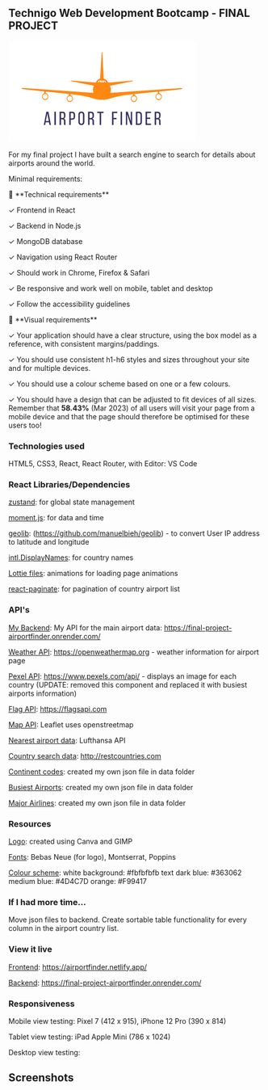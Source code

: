 <h2 align=center>

## Technigo Web Development Bootcamp - FINAL PROJECT

<img src="frontend/public/assets/AirportFinder_transparent_orangedb.png" />
</h2>

For my final project I have built a search engine to search for details about airports around the world.

Minimal requirements:

<aside>
👾 **Technical requirements**

✓ Frontend in React

✓ Backend in Node.js

✓ MongoDB database

✓ Navigation using React Router

✓ Should work in Chrome, Firefox & Safari

✓ Be responsive and work well on mobile, tablet and desktop

✓ Follow the accessibility guidelines

</aside>

<aside>
🎨 **Visual requirements**

✓ Your application should have a clear structure, using the box model as a reference, with consistent margins/paddings.

✓ You should use consistent h1-h6 styles and sizes throughout your site and for multiple devices.

✓ You should use a colour scheme based on one or a few colours.

✓ You should have a design that can be adjusted to fit devices of all sizes. Remember that **58.43%** (Mar 2023) of all users will visit your page from a mobile device and that the page should therefore be optimised for these users too!

</aside>

### Technologies used

HTML5, CSS3, React, React Router, with Editor: VS Code

### React Libraries/Dependencies

<ins>zustand</ins>: for global state management

<ins>moment.js</ins>: for data and time

<ins>geolib</ins>: (https://github.com/manuelbieh/geolib) - to convert User IP address to latitude and longitude

<ins>intl.DisplayNames</ins>: for country names

<ins>Lottie files</ins>: animations for loading page animations

<ins>react-paginate</ins>: for pagination of country airport list

### API's

<ins>My Backend</ins>: My API for the main airport data: https://final-project-airportfinder.onrender.com/

<ins>Weather API</ins>: https://openweathermap.org - weather information for airport page

<ins>Pexel API</ins>: https://www.pexels.com/api/ - displays an image for each country (UPDATE: removed this component and replaced it with busiest airports information)

<ins>Flag API</ins>: https://flagsapi.com

<ins>Map API</ins>: Leaflet uses openstreetmap

<ins>Nearest airport data</ins>: Lufthansa API

<ins>Country search data</ins>: http://restcountries.com

<ins>Continent codes</ins>: created my own json file in data folder

<ins>Busiest Airports</ins>: created my own json file in data folder

<ins>Major Airlines</ins>: created my own json file in data folder


### Resources

<ins>Logo</ins>: created using Canva and GIMP

<ins>Fonts</ins>: Bebas Neue (for logo), Montserrat, Poppins

<ins>Colour scheme</ins>:
white background: #fbfbfbfb
text dark blue: #363062
medium blue: #4D4C7D
orange: #F99417

### If I had more time...

Move json files to backend. Create sortable table functionality for every column in the airport country list.

### View it live

<ins>Frontend</ins>: https://airportfinder.netlify.app/

<ins>Backend</ins>: https://final-project-airportfinder.onrender.com/

### Responsiveness

Mobile view testing: Pixel 7 (412 x 915), iPhone 12 Pro (390 x 814)

Tablet view testing: iPad Apple Mini (786 x 1024)

Desktop view testing: 

## Screenshots
